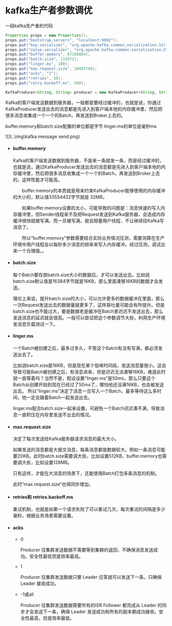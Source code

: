 # kafka生产者参数调优

一段kafka生产者的代码

```java
Properties props = new Properties();
props.put("bootstrap.servers", "localhost:9092"); 
props.put("key.serializer", "org.apache.kafka.common.serialization.StringSerializer");
props.put("value.serializer", "org.apache.kafka.common.serialization.StringSerializer");
props.put("buffer.memory", 67108864); 
props.put("batch.size", 131072); 
props.put("linger.ms", 100); 
props.put("max.request.size", 10485760); 
props.put("acks", "1"); 
props.put("retries", 10); 
props.put("retry.backoff.ms", 500);

KafkaProducer<String, String> producer = new KafkaProducer<String, String>(props);
```

Kafka的客户端发送数据到服务器，一般都是要经过缓冲的，也就是说，你通过KafkaProducer发送出去的消息都是先进入到客户端本地的内存缓冲里，然后把很多消息收集成一个一个的Batch，再发送到Broker上去的。

buffer.memory和batch.size配置的单位都是字节 linger.ms的单位是毫秒ms

![](..\img\kafka message send.png)

- #### buffer.memory

  Kafka的客户端发送数据到服务器，不是来一条就发一条，而是经过缓冲的，也就是说，通过KafkaProducer发送出去的消息都是先进入到客户端本地的内存缓冲里，然后把很多消息收集成一个一个的Batch，再发送到Broker上去的，这样性能才可能高。

  　　buffer.memory的本质就是用来约束KafkaProducer能够使用的内存缓冲的大小的，默认值33554432字节就是 32MB。

  　　如果buffer.memory设置的太小，可能导致的问题是：消息快速的写入内存缓冲里，但Sender线程来不及把Request发送到Kafka服务器，会造成内存缓冲很快就被写满。而一旦被写满，就会阻塞用户线程，不让继续往Kafka写消息了。 

  　　所以“buffer.memory”参数需要结合实际业务情况压测，需要测算在生产环境中用户线程会以每秒多少消息的频率来写入内存缓冲。经过压测，调试出来一个合理值。。

- #### batch.size

  每个Batch要存放batch.size大小的数据后，才可以发送出去。比如说batch.size默认值是16384字节就是16KB，那么里面凑够16KB的数据才会发送。

   理论上来说，提升batch.size的大小，可以允许更多的数据缓冲在里面，那么一次Request发送出去的数据量就更多了，这样吞吐量可能会有所提升。但是batch.size也不能过大，要是数据老是缓冲在Batch里迟迟不发送出去，那么发送消息的延迟就会很高。一般可以尝试把这个参数调节大些，利用生产环境发消息负载测试一下。

- #### linger.ms

  一个Batch被创建之后，最多过多久，不管这个Batch有没有写满，都必须发送出去了。

  比如说batch.size是16KB，但是现在某个低峰时间段，发送消息量很小。这会导致可能Batch被创建之后，有消息进来，但是迟迟无法凑够16KB，难道此时就一直等着吗？当然不是，假设设置“linger.ms”是50ms，那么只要这个Batch从创建开始到现在已经过了50ms了，哪怕他还没满16KB，也会被发送出去。 所以“linger.ms”决定了消息一旦写入一个Batch，最多等待这么多时间，他一定会跟着Batch一起发送出去。 

  linger.ms配合batch.size一起来设置，可避免一个Batch迟迟凑不满，导致消息一直积压在内存里发送不出去的情况。

- #### max.request.size

  决定了每次发送给Kafka服务器请求消息的最大大小。

  如果发送的消息都是大报文消息，每条消息都是数据较大，例如一条消息可能要20KB。此时batch.size需要调大些，比如设置512KB，buffer.memory也需要调大些，比如设置128MB。 

  只有这样，才能在大消息的场景下，还能使用Batch打包多条消息的机制。

  此时“max.request.size”也得同步增加。

- #### retries和 retries.backoff.ms

  重试机制，也就是如果一个请求失败了可以重试几次，每次重试的间隔是多少毫秒，根据业务场景需要设置。

- #### acks

  - 0

    Producer 往集群发送数据不需要等到集群的返回，不确保消息发送成功。安全性最低但是效率最高。

  - 1

    Producer 往集群发送数据只要 Leader 应答就可以发送下一条，只确保 Leader 接收成功。

  - -1或all

    Producer 往集群发送数据需要所有的ISR Follower 都完成从 Leader 的同步才会发送下一条，确保 Leader 发送成功和所有的副本都成功接收。安全性最高，但是效率最低。